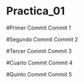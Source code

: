# Practica_01

#Primer Commit
Commit 1

#Segundo Commit
Commit 2

#Tercer Commit
Commit 3

#Cuarto Commit
Commit 4

#Quinto Commit
Commit 5